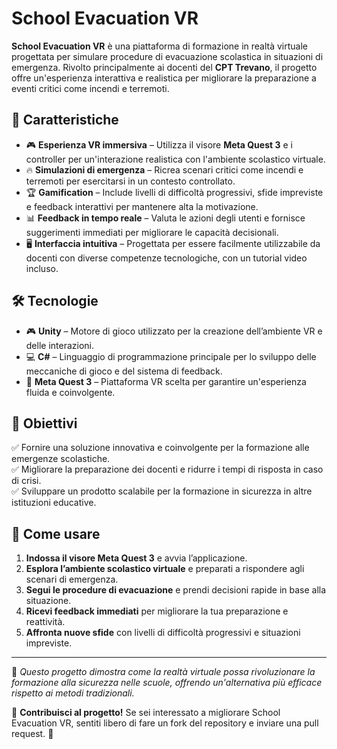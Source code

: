 # School Evacuation VR

**School Evacuation VR** è una piattaforma di formazione in realtà virtuale progettata per simulare procedure di evacuazione scolastica in situazioni di emergenza. Rivolto principalmente ai docenti del **CPT Trevano**, il progetto offre un'esperienza interattiva e realistica per migliorare la preparazione a eventi critici come incendi e terremoti.

## 🚀 Caratteristiche

- 🎮 **Esperienza VR immersiva** – Utilizza il visore **Meta Quest 3** e i controller per un'interazione realistica con l'ambiente scolastico virtuale.
- 🔥 **Simulazioni di emergenza** – Ricrea scenari critici come incendi e terremoti per esercitarsi in un contesto controllato.
- 🏆 **Gamification** – Include livelli di difficoltà progressivi, sfide impreviste e feedback interattivi per mantenere alta la motivazione.
- 📊 **Feedback in tempo reale** – Valuta le azioni degli utenti e fornisce suggerimenti immediati per migliorare le capacità decisionali.
- 🖥️ **Interfaccia intuitiva** – Progettata per essere facilmente utilizzabile da docenti con diverse competenze tecnologiche, con un tutorial video incluso.

## 🛠️ Tecnologie

- 🎮 **Unity** – Motore di gioco utilizzato per la creazione dell’ambiente VR e delle interazioni.
- 💻 **C#** – Linguaggio di programmazione principale per lo sviluppo delle meccaniche di gioco e del sistema di feedback.
- 🥽 **Meta Quest 3** – Piattaforma VR scelta per garantire un'esperienza fluida e coinvolgente.

## 🎯 Obiettivi

✅ Fornire una soluzione innovativa e coinvolgente per la formazione alle emergenze scolastiche.  
✅ Migliorare la preparazione dei docenti e ridurre i tempi di risposta in caso di crisi.  
✅ Sviluppare un prodotto scalabile per la formazione in sicurezza in altre istituzioni educative.  

## 📌 Come usare

1. **Indossa il visore Meta Quest 3** e avvia l’applicazione.  
2. **Esplora l’ambiente scolastico virtuale** e preparati a rispondere agli scenari di emergenza.  
3. **Segui le procedure di evacuazione** e prendi decisioni rapide in base alla situazione.  
4. **Ricevi feedback immediati** per migliorare la tua preparazione e reattività.  
5. **Affronta nuove sfide** con livelli di difficoltà progressivi e situazioni impreviste.  

---

📌 *Questo progetto dimostra come la realtà virtuale possa rivoluzionare la formazione alla sicurezza nelle scuole, offrendo un'alternativa più efficace rispetto ai metodi tradizionali.*  

🔗 **Contribuisci al progetto!** Se sei interessato a migliorare School Evacuation VR, sentiti libero di fare un fork del repository e inviare una pull request. 🚀  
